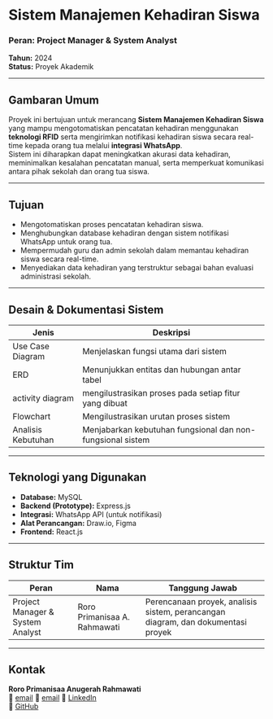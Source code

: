 # Sistem Manajemen Kehadiran Siswa  
### Peran: Project Manager & System Analyst  
**Tahun:** 2024  
**Status:** Proyek Akademik  

---

## Gambaran Umum  
Proyek ini bertujuan untuk merancang **Sistem Manajemen Kehadiran Siswa** yang mampu mengotomatiskan pencatatan kehadiran menggunakan **teknologi RFID** serta mengirimkan notifikasi kehadiran siswa secara real-time kepada orang tua melalui **integrasi WhatsApp**.  
Sistem ini diharapkan dapat meningkatkan akurasi data kehadiran, meminimalkan kesalahan pencatatan manual, serta memperkuat komunikasi antara pihak sekolah dan orang tua siswa.

---

## Tujuan  
- Mengotomatiskan proses pencatatan kehadiran siswa.  
- Menghubungkan database kehadiran dengan sistem notifikasi WhatsApp untuk orang tua.  
- Mempermudah guru dan admin sekolah dalam memantau kehadiran siswa secara real-time.  
- Menyediakan data kehadiran yang terstruktur sebagai bahan evaluasi administrasi sekolah.  

---

## Desain & Dokumentasi Sistem  

| Jenis | Deskripsi | 
|------|------------|
| Use Case Diagram | Menjelaskan fungsi utama dari sistem |
| ERD | Menunjukkan entitas dan hubungan antar tabel |
| activity diagram | mengilustrasikan proses pada setiap fitur yang dibuat |
| Flowchart | Mengilustrasikan urutan proses sistem | 
| Analisis Kebutuhan | Menjabarkan kebutuhan fungsional dan non-fungsional sistem | 
---

## Teknologi yang Digunakan  
- **Database:** MySQL  
- **Backend (Prototype):** Express.js
- **Integrasi:** WhatsApp API (untuk notifikasi)  
- **Alat Perancangan:** Draw.io, Figma
- **Frontend:** React.js 

---

## Struktur Tim  
| Peran | Nama | Tanggung Jawab |
|-------|------|----------------|
| Project Manager & System Analyst | Roro Primanisaa A. Rahmawati | Perencanaan proyek, analisis sistem, perancangan diagram, dan dokumentasi proyek |
---


## Kontak  
**Roro Primanisaa Anugerah Rahmawati**  
📧 [email](roroprimanisa191204@gmail.com)
📧 [email](roroprimanisaaanugerahrah@mail.ugm.ac.id)
💼 [LinkedIn](https://linkedin.com/in/roro-primanisaa-anugerah-rahmawati)  
🐙 [GitHub](https://github.com/cloudkyeom)
